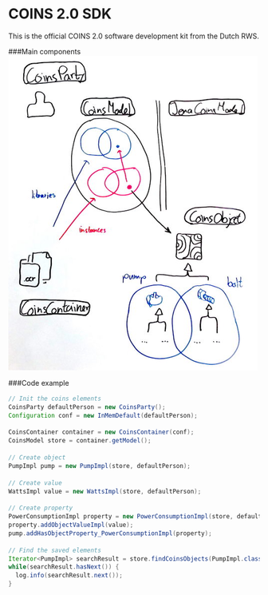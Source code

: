 # COINS 2.0 SDK
This is the official COINS 2.0 software development kit from the Dutch RWS.

###Main components
![Main components](/doc/img/summary.jpg?raw=true "Main components")

###Code example
```java
// Init the coins elements
CoinsParty defaultPerson = new CoinsParty();
Configuration conf = new InMemDefault(defaultPerson);

CoinsContainer container = new CoinsContainer(conf);
CoinsModel store = container.getModel();

// Create object
PumpImpl pump = new PumpImpl(store, defaultPerson);

// Create value
WattsImpl value = new WattsImpl(store, defaultPerson);

// Create property
PowerConsumptionImpl property = new PowerConsumptionImpl(store, defaultPerson);
property.addObjectValueImpl(value);
pump.addHasObjectProperty_PowerConsumptionImpl(property);

// Find the saved elements
Iterator<PumpImpl> searchResult = store.findCoinsObjects(PumpImpl.class, PumpImpl.CLASS_URI);
while(searchResult.hasNext()) {
  log.info(searchResult.next());
}
```


